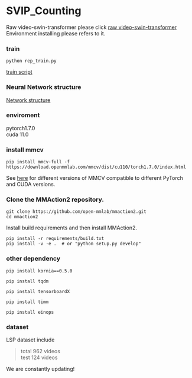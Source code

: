 # SVIP_Counting
Raw video-swin-transformer please click [raw video-swin-transformer](https://github.com/SwinTransformer/Video-Swin-Transformer)
Environment installing please refers to it.  

### train  
` python rep_train.py ` 

[train script](https://github.com/SvipRepetitionCounting/SVIP_Counting/blob/hhz/rep_train.py)  

### Neural Network structure   
[Network structure](https://github.com/SvipRepetitionCounting/SVIP_Counting/blob/hhz/RepSwin.py)  

### enviroment   

pytorch1.7.0  
cuda 11.0

### install mmcv
```shell
pip install mmcv-full -f https://download.openmmlab.com/mmcv/dist/cu110/torch1.7.0/index.html
```

See [here](https://github.com/open-mmlab/mmcv#installation) for different versions of MMCV compatible to different PyTorch and CUDA versions.

### Clone the MMAction2 repository.

```shell
git clone https://github.com/open-mmlab/mmaction2.git
cd mmaction2
```

Install build requirements and then install MMAction2.

```shell
pip install -r requirements/build.txt
pip install -v -e .  # or "python setup.py develop"
```

### other dependency
```
pip install kornia==0.5.0  

pip install tqdm   

pip install tensorboardX  

pip install timm  

pip install einops  

```
  

### dataset 

LSP dataset  include
>total 962 videos  
>test 124 videos   

We are constantly updating! 





